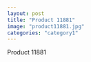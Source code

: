 ```yaml
---
layout: post
title: "Product 11881"
image: "product11881.jpg"
categories: "category1"
---
```

Product 11881
